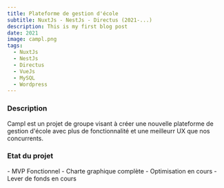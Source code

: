 ```yaml
---
title: Plateforme de gestion d'école
subtitle: NuxtJs - NestJs - Directus (2021-...)
description: This is my first blog post
date: 2021
image: campl.png
tags:
  - NuxtJs
  - NestJs
  - Directus
  - VueJs
  - MySQL
  - Wordpress
---
```


<h3 class="mb-3 text-2xl font-bold font-heading">Description</h3>
<p class="text-gray-500 leading-loose">
Campl est un projet de groupe visant à créer une nouvelle plateforme de gestion d'école avec plus de fonctionnalité et une meilleurr UX que nos concurrents.
</p> 
<h3 class="mt-5 mb-3 text-2xl font-bold font-heading">Etat du projet</h3>
<p class="text-gray-500 leading-loose">
  - MVP Fonctionnel
  - Charte graphique complète
  - Optimisation en cours
  - Lever de fonds en cours
</p>